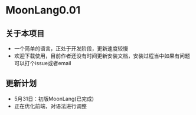 # MoonLang0.01

## 关于本项目
* 一个简单的语言，正处于开发阶段，更新速度较慢<br>
* 欢迎下载使用，目前作者还没有时间更新安装文档，安装过程当中如果有问题可以打个issue或者email

## 更新计划

* 5月31日：初版MoonLang(已完成)
* 正在优化前端，对语法进行调整
